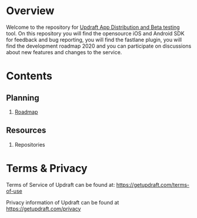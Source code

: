 # Overview
Welcome to the repository for [Updraft App Distribution and Beta testing](https://getupdraft.com/) tool. On this repository you will find the opensource iOS and Android SDK for feedback and bug reporting, you will find the fastlane plugin, you will find the development roadmap 2020 and you can participate on discussions about new features and changes to the service.

# Contents

## Planning
 1. [Roadmap](https://github.com/appswithlove/getupdraft/wiki/roadmap)
 
## Resources
1. Repositories

# Terms & Privacy

Terms of Service of Updraft can be found at: https://getupdraft.com/terms-of-use

Privacy information of Updraft can be found at https://getupdraft.com/privacy

